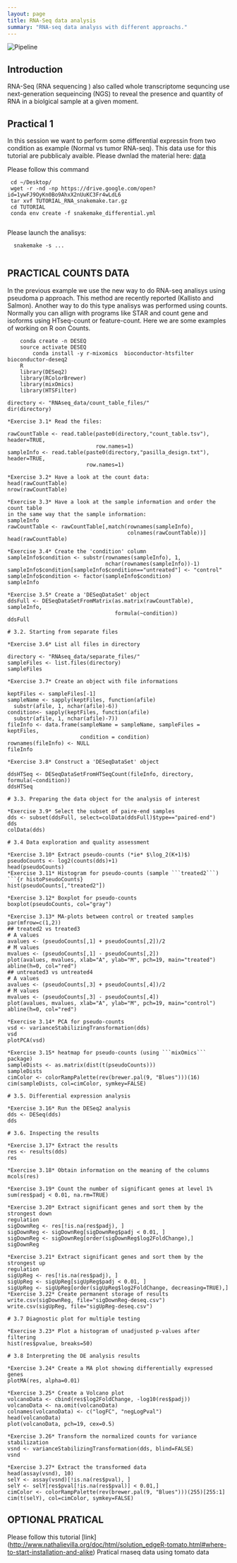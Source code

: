 ```yaml
---
layout: page
title: RNA-Seq data analysis
summary: "RNA-seq data analyss with different approachs."
---
```


![Pipeline]({{site.url}}/images/pipeline.jpg)

## Introduction

RNA-Seq (RNA sequencing ) also called whole transcriptome sequncing  use next-generation sequeincing (NGS)  to reveal the presence and quantity of RNA in a biolgical sample at a given moment.


## Practical 1

In this session we want to perform some differential expressin from two condition as example (Normal vs tumor RNA-seq). This data use for this tutorial are pubblicaly avaible.
Please dwnlad the material here:
   [data](https://drive.google.com/open?id=1ywFJ9OyKn0Bo9AhxX2nUuKC3Fr4wLdL6)
   
Please follow this  command
   ```
    cd ~/Desktop/
    wget -r -nd -np https://drive.google.com/open?id=1ywFJ9OyKn0Bo9AhxX2nUuKC3Fr4wLdL6
    tar xvf TUTORIAL_RNA_snakemake.tar.gz
    cd TUTORIAL
    conda env create -f snakemake_differential.yml
    
````

Please launch the analisys:

 ```
   snakemake -s ...
 
 
 ```
## PRACTICAL COUNTS DATA

In the previous example we use the new way to do RNA-seq analisys using pseudoma
p approach. This method are recently reported (Kallisto and Salmon).
Another way to do this type analisys  was performed using  counts. Normally you
can allign with programs like STAR and count gene and isoforms using HTseq-count
 or feature-count.
Here we are some examples of working on R oon Counts.



```	
   	conda create -n DESEQ
   	source activate DESEQ
    	conda install -y r-mixomics  bioconductor-htsfilter bioconductor-deseq2
   	R
	library(DESeq2)
	library(RColorBrewer)
	library(mixOmics)
	library(HTSFilter) 
	
directory <- "RNAseq_data/count_table_files/"
dir(directory)

*Exercise 3.1* Read the files:

rawCountTable <- read.table(paste0(directory,"count_table.tsv"), header=TRUE,
                            row.names=1)
sampleInfo <- read.table(paste0(directory,"pasilla_design.txt"), header=TRUE,
                         row.names=1)

*Exercise 3.2* Have a look at the count data:
head(rawCountTable)
nrow(rawCountTable)

*Exercise 3.3* Have a look at the sample information and order the count table
in the same way that the sample information:
sampleInfo
rawCountTable <- rawCountTable[,match(rownames(sampleInfo),
                                      colnames(rawCountTable))]
head(rawCountTable)

*Exercise 3.4* Create the 'condition' column
sampleInfo$condition <- substr(rownames(sampleInfo), 1,
                               nchar(rownames(sampleInfo))-1)
sampleInfo$condition[sampleInfo$condition=="untreated"] <- "control"
sampleInfo$condition <- factor(sampleInfo$condition)
sampleInfo

*Exercise 3.5* Create a 'DESeqDataSet' object
ddsFull <- DESeqDataSetFromMatrix(as.matrix(rawCountTable), sampleInfo,
                                  formula(~condition))
ddsFull

# 3.2. Starting from separate files

*Exercise 3.6* List all files in directory

directory <- "RNAseq_data/separate_files/"
sampleFiles <- list.files(directory)
sampleFiles

*Exercise 3.7* Create an object with file informations

keptFiles <- sampleFiles[-1]
sampleName <- sapply(keptFiles, function(afile)
  substr(afile, 1, nchar(afile)-6))
condition<- sapply(keptFiles, function(afile) 
  substr(afile, 1, nchar(afile)-7))
fileInfo <- data.frame(sampleName = sampleName, sampleFiles = keptFiles,
                       condition = condition)
rownames(fileInfo) <- NULL
fileInfo

*Exercise 3.8* Construct a 'DESeqDataSet' object

ddsHTSeq <- DESeqDataSetFromHTSeqCount(fileInfo, directory, formula(~condition))
ddsHTSeq

# 3.3. Preparing the data object for the analysis of interest

*Exercise 3.9* Select the subset of paire-end samples
dds <- subset(ddsFull, select=colData(ddsFull)$type=="paired-end")
dds
colData(dds)

# 3.4 Data exploration and quality assessment

*Exercise 3.10* Extract pseudo-counts (*ie* $\log_2(K+1)$) 
pseudoCounts <- log2(counts(dds)+1)
head(pseudoCounts)
*Exercise 3.11* Histogram for pseudo-counts (sample ```treated2```)
```{r histoPseudoCounts}
hist(pseudoCounts[,"treated2"])

*Exercise 3.12* Boxplot for pseudo-counts
boxplot(pseudoCounts, col="gray")

*Exercise 3.13* MA-plots between control or treated samples
par(mfrow=c(1,2))
## treated2 vs treated3
# A values
avalues <- (pseudoCounts[,1] + pseudoCounts[,2])/2
# M values
mvalues <- (pseudoCounts[,1] - pseudoCounts[,2])
plot(avalues, mvalues, xlab="A", ylab="M", pch=19, main="treated")
abline(h=0, col="red")
## untreated3 vs untreated4
# A values
avalues <- (pseudoCounts[,3] + pseudoCounts[,4])/2
# M values
mvalues <- (pseudoCounts[,3] - pseudoCounts[,4])
plot(avalues, mvalues, xlab="A", ylab="M", pch=19, main="control")
abline(h=0, col="red")

*Exercise 3.14* PCA for pseudo-counts
vsd <- varianceStabilizingTransformation(dds)
vsd
plotPCA(vsd)

*Exercise 3.15* heatmap for pseudo-counts (using ```mixOmics``` package)
sampleDists <- as.matrix(dist(t(pseudoCounts)))
sampleDists
cimColor <- colorRampPalette(rev(brewer.pal(9, "Blues")))(16)
cim(sampleDists, col=cimColor, symkey=FALSE)

# 3.5. Differential expression analysis

*Exercise 3.16* Run the DESeq2 analysis
dds <- DESeq(dds)
dds

# 3.6. Inspecting the results

*Exercise 3.17* Extract the results
res <- results(dds)
res

*Exercise 3.18* Obtain information on the meaning of the columns
mcols(res)

*Exercise 3.19* Count the number of significant genes at level 1%
sum(res$padj < 0.01, na.rm=TRUE)

*Exercise 3.20* Extract significant genes and sort them by the strongest down
regulation
sigDownReg <- res[!is.na(res$padj), ]
sigDownReg <- sigDownReg[sigDownReg$padj < 0.01, ]
sigDownReg <- sigDownReg[order(sigDownReg$log2FoldChange),]
sigDownReg

*Exercise 3.21* Extract significant genes and sort them by the strongest up
regulation
sigUpReg <- res[!is.na(res$padj), ]
sigUpReg <- sigUpReg[sigUpReg$padj < 0.01, ]
sigUpReg <- sigUpReg[order(sigUpReg$log2FoldChange, decreasing=TRUE),]
*Exercise 3.22* Create permanent storage of results
write.csv(sigDownReg, file="sigDownReg-deseq.csv")
write.csv(sigUpReg, file="sigUpReg-deseq.csv")

# 3.7 Diagnostic plot for multiple testing

*Exercise 3.23* Plot a histogram of unadjusted p-values after filtering
hist(res$pvalue, breaks=50)

# 3.8 Interpreting the DE analysis results

*Exercise 3.24* Create a MA plot showing differentially expressed genes
plotMA(res, alpha=0.01)

*Exercise 3.25* Create a Volcano plot
volcanoData <- cbind(res$log2FoldChange, -log10(res$padj))
volcanoData <- na.omit(volcanoData)
colnames(volcanoData) <- c("logFC", "negLogPval")
head(volcanoData)
plot(volcanoData, pch=19, cex=0.5)

*Exercise 3.26* Transform the normalized counts for variance stabilization
vsnd <- varianceStabilizingTransformation(dds, blind=FALSE)
vsnd

*Exercise 3.27* Extract the transformed data
head(assay(vsnd), 10)
selY <- assay(vsnd)[!is.na(res$pval), ]
selY <- selY[res$pval[!is.na(res$pval)] < 0.01,]
cimColor <- colorRampPalette(rev(brewer.pal(9, "Blues")))(255)[255:1]
cim(t(selY), col=cimColor, symkey=FALSE)
```







## OPTIONAL PRATICAL

Please follow this tutorial [link] (http://www.nathalievilla.org/doc/html/solution_edgeR-tomato.html#where-to-start-installation-and-alike) Pratical rnaseq data using tomato data






